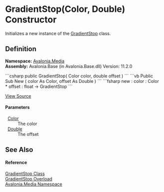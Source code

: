 # GradientStop(Color, Double) Constructor


Initializes a new instance of the <a href="T_Avalonia_Media_GradientStop">GradientStop</a> class.



## Definition
**Namespace:** <a href="N_Avalonia_Media">Avalonia.Media</a>  
**Assembly:** Avalonia.Base (in Avalonia.Base.dll) Version: 11.2.0

<Tabs groupId="api-code-preview">
<TabItem value="csharp" label="C#">
```csharp
public GradientStop(
	Color color,
	double offset
)
```
</TabItem>
<TabItem value="vb" label="VB">
```vb
Public Sub New ( 
	color As Color,
	offset As Double
)
```
</TabItem>
<TabItem value="fsharp" label="F#">
```fsharp
new : 
        color : Color * 
        offset : float -> GradientStop
```
</TabItem>
</Tabs>



<a href="https://github.com/AvaloniaUI/Avalonia/tree/master/src/Avalonia.Base/Media/GradientStop.cs#L30" title="View the source code">View Source</a>



#### Parameters
<dl><dt>  <a href="T_Avalonia_Media_Color">Color</a></dt><dd>The color</dd><dt>  <a href="https://learn.microsoft.com/dotnet/api/system.double" target="_blank" rel="noopener noreferrer">Double</a></dt><dd>The offset</dd></dl>

## See Also


#### Reference
<a href="T_Avalonia_Media_GradientStop">GradientStop Class</a>  
<a href="Overload_Avalonia_Media_GradientStop__ctor">GradientStop Overload</a>  
<a href="N_Avalonia_Media">Avalonia.Media Namespace</a>  
